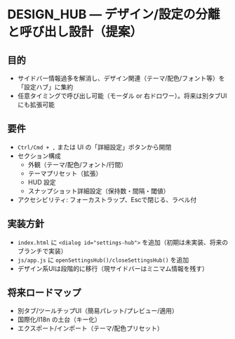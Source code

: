 # DESIGN_HUB — デザイン/設定の分離と呼び出し設計（提案）

## 目的

- サイドバー情報過多を解消し、デザイン関連（テーマ/配色/フォント等）を「設定ハブ」に集約
- 任意タイミングで呼び出し可能（モーダル or 右ドロワー）。将来は別タブUIにも拡張可能

## 要件

- `Ctrl/Cmd + ,` または UI の「詳細設定」ボタンから開閉
- セクション構成
  - 外観（テーマ/配色/フォント/行間）
  - テーマプリセット（拡張）
  - HUD 設定
  - スナップショット詳細設定（保持数・間隔・閾値）
- アクセシビリティ: フォーカストラップ、Escで閉じる、ラベル付

## 実装方針

- `index.html` に `<dialog id="settings-hub">` を追加（初期は未実装、将来のブランチで実装）
- `js/app.js` に `openSettingsHub()/closeSettingsHub()` を追加
- デザイン系UIは段階的に移行（現サイドバーはミニマム情報を残す）

## 将来ロードマップ

- 別タブ/ツールチップUI（簡易パレット/プレビュー/適用）
- 国際化/I18n の土台（キー化）
- エクスポート/インポート（テーマ/配色プリセット）

